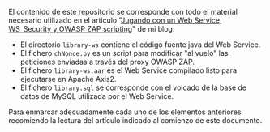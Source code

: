 El contenido de este repositorio se corresponde con todo el material necesario utilizado en el articulo "[Jugando con un Web Service, WS_Security y OWASP ZAP scripting](http://neosysforensics.blogspot.com/2015/08/jugando-con-un-web-service-ws-security.html)" de mi blog:

* El directorio `library-ws` contiene el código fuente java del Web Service.
* El fichero `chNonce.py` es un script para modificar "al vuelo" las peticiones enviadas a través del proxy OWASP ZAP.
* El fichero `library-ws.aar` es el Web Service compilado listo para ejecutarse en Apache Axis2.
* El fichero `library.sql` se corresponde con el volcado de la base de datos de MySQL utilizada por el Web Service.

Para enmarcar adecuadamente cada uno de los elementos anteriores recomiendo la lectura del artículo indicado al comienzo de este documento.

